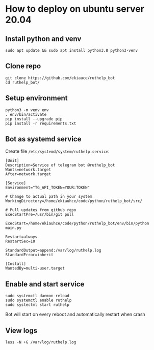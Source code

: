 # How to deploy on ubuntu server 20.04 

## Install python and venv

```
sudo apt update && sudo apt install python3.8 python3-venv
```

## Clone repo

```
git clone https://github.com/ekiauce/ruthelp_bot
cd ruthelp_bot/
```

## Setup environment

```
python3 -m venv env
. env/bin/activate
pip install --upgrade pip
pip install -r requirements.txt
```

## Bot as systemd service

Create file `/etc/systemd/system/ruthelp.service`:
```
[Unit]
Description=Service of telegram bot @ruthelp_bot
Wants=network.target
After=network.target

[Service]
Environment="TG_API_TOKEN=YOUR:TOKEN"

# Change to actual path in your system 
WorkingDirectory=/home/ekiauhce/code/python/ruthelp_bot/src/

# Pull updates from github repo
ExecStartPre=/usr/bin/git pull

ExecStart=/home/ekiauhce/code/python/ruthelp_bot/env/bin/python main.py

Restart=always
RestartSec=10

StandardOutput=append:/var/log/ruthelp.log
StandardError=inherit

[Install]
WantedBy=multi-user.target
```

## Enable and start service

```
sudo systemctl daemon-reload
sudo systemctl enable ruthelp
sudo systectml start ruthelp
```
Bot will start on every reboot and automatically restart when crash

## View logs
```
less -N +G /var/log/ruthelp.log
```
